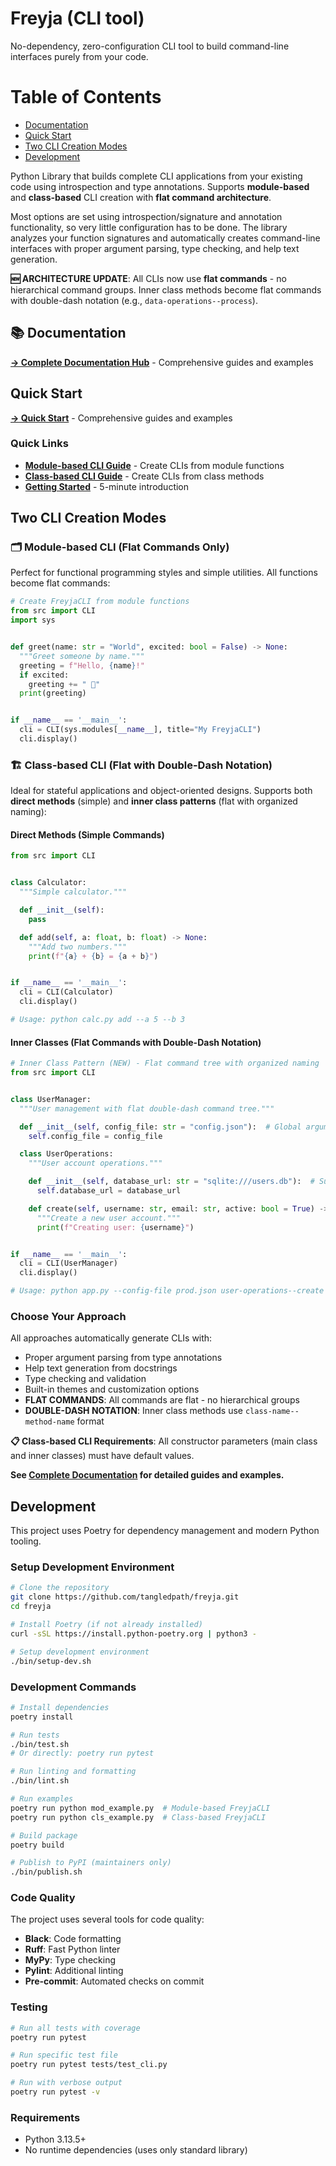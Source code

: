 # Freyja (CLI tool)
No-dependency, zero-configuration CLI tool to build command-line interfaces purely from your code.  

# Table of Contents
- [Documentation](#documentation)
- [Quick Start](#quick-start)
- [Two CLI Creation Modes](#two-cli-creation-modes)
- [Development](#development)

Python Library that builds complete CLI applications from your existing code using introspection and type annotations. Supports **module-based** and **class-based** CLI creation with **flat command architecture**.

Most options are set using introspection/signature and annotation functionality, so very little configuration has to be done. The library analyzes your function signatures and automatically creates command-line interfaces with proper argument parsing, type checking, and help text generation.

**🆕 ARCHITECTURE UPDATE**: All CLIs now use **flat commands** - no hierarchical command groups. Inner class methods become flat commands with double-dash notation (e.g., `data-operations--process`).

## 📚 Documentation
**[→ Complete Documentation Hub](docs/help.md)** - Comprehensive guides and examples

## Quick Start
**[→ Quick Start](docs/quick-start.md#installation)** - Comprehensive guides and examples

### Quick Links
- **[Module-based CLI Guide](docs/module-cli-guide.md)** - Create CLIs from module functions  
- **[Class-based CLI Guide](docs/class-cli-guide.md)** - Create CLIs from class methods
- **[Getting Started](docs/getting-started/quick-start.md)** - 5-minute introduction

## Two CLI Creation Modes

### 🗂️ Module-based CLI (Flat Commands Only)
Perfect for functional programming styles and simple utilities. All functions become flat commands:

```python
# Create FreyjaCLI from module functions
from src import CLI
import sys


def greet(name: str = "World", excited: bool = False) -> None:
  """Greet someone by name."""
  greeting = f"Hello, {name}!"
  if excited:
    greeting += " 🎉"
  print(greeting)


if __name__ == '__main__':
  cli = CLI(sys.modules[__name__], title="My FreyjaCLI")
  cli.display()
```

### 🏗️ Class-based CLI (Flat with Double-Dash Notation)
Ideal for stateful applications and object-oriented designs. Supports both **direct methods** (simple) and **inner class patterns** (flat with organized naming):

#### Direct Methods (Simple Commands)

```python
from src import CLI


class Calculator:
  """Simple calculator."""

  def __init__(self):
    pass

  def add(self, a: float, b: float) -> None:
    """Add two numbers."""
    print(f"{a} + {b} = {a + b}")


if __name__ == '__main__':
  cli = CLI(Calculator)
  cli.display()

# Usage: python calc.py add --a 5 --b 3
```

#### Inner Classes (Flat Commands with Double-Dash Notation)

```python
# Inner Class Pattern (NEW) - Flat command tree with organized naming
from src import CLI


class UserManager:
  """User management with flat double-dash command tree."""

  def __init__(self, config_file: str = "config.json"):  # Global arguments
    self.config_file = config_file

  class UserOperations:
    """User account operations."""

    def __init__(self, database_url: str = "sqlite:///users.db"):  # Sub-global arguments  
      self.database_url = database_url

    def create(self, username: str, email: str, active: bool = True) -> None:  # Command arguments
      """Create a new user account."""
      print(f"Creating user: {username}")


if __name__ == '__main__':
  cli = CLI(UserManager)
  cli.display()

# Usage: python app.py --config-file prod.json user-operations--create --database-url postgres://... --username alice --email alice@test.com
```

### Choose Your Approach

All approaches automatically generate CLIs with:
- Proper argument parsing from type annotations
- Help text generation from docstrings  
- Type checking and validation
- Built-in themes and customization options
- **FLAT COMMANDS**: All commands are flat - no hierarchical groups
- **DOUBLE-DASH NOTATION**: Inner class methods use `class-name--method-name` format

**📋 Class-based CLI Requirements**: All constructor parameters (main class and inner classes) must have default values.

**See [Complete Documentation](docs/help.md) for detailed guides and examples.**

## Development

This project uses Poetry for dependency management and modern Python tooling.

### Setup Development Environment

```bash
# Clone the repository
git clone https://github.com/tangledpath/freyja.git
cd freyja

# Install Poetry (if not already installed)
curl -sSL https://install.python-poetry.org | python3 -

# Setup development environment
./bin/setup-dev.sh
```

### Development Commands

```bash
# Install dependencies
poetry install

# Run tests
./bin/test.sh
# Or directly: poetry run pytest

# Run linting and formatting
./bin/lint.sh

# Run examples
poetry run python mod_example.py  # Module-based FreyjaCLI
poetry run python cls_example.py  # Class-based FreyjaCLI

# Build package
poetry build

# Publish to PyPI (maintainers only)
./bin/publish.sh
```

### Code Quality

The project uses several tools for code quality:
- **Black**: Code formatting
- **Ruff**: Fast Python linter
- **MyPy**: Type checking  
- **Pylint**: Additional linting
- **Pre-commit**: Automated checks on commit

### Testing

```bash
# Run all tests with coverage
poetry run pytest

# Run specific test file
poetry run pytest tests/test_cli.py

# Run with verbose output
poetry run pytest -v
```

### Requirements

- Python 3.13.5+
- No runtime dependencies (uses only standard library)
